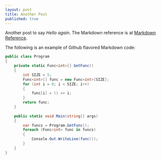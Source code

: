 ```yaml
---
layout: post
title: Another Post
published: true
---
```


Another post to say *Hello again*.  The Markdown reference is at [Markdown Reference](http://daringfireball.net/projects/markdown/).

The following is an example of Github flavored Markdown code:

``` csharp
public class Program
{
	private static Func<int>[] GetFunc()
	{
		int SIZE = 5;
		Func<int>[] func = new Func<int>[SIZE];
		for (int i = 0; i < SIZE; i++)
		{
			func[i] = () => i;
		}
		return func;
	}
	
	public static void Main(string[] args)
	{
		var funcs = Program.GetFunc();
		foreach (Func<int> func in funcs)
		{
			Console.Out.WriteLine(func());
		}          
	}
}
```
